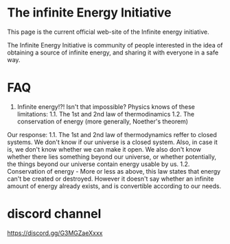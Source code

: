 # The infinite Energy Initiative

This page is the current official web-site of the Infinite energy initiative.

The Infinite Energy Initiative is community of people interested in the idea of obtaining a source of infinite energy, and sharing it with everyone in a safe way.

# FAQ
1. Infinite energy!?! Isn't that impossible?
Physics knows of these limitations:
1.1. The 1st and 2nd law of thermodinamics
1.2. The conservation of energy (more generally, Noether's theorem)

Our response:
1.1. The 1st and 2nd law of thermodynamics reffer to closed systems. We don't know if our universe is a closed system. Also, in case it is, we don't know whether we can make it open. We also don't know whether there lies something beyond our universe, or whether potentially, the things beyond our universe contain energy usable by us.
1.2. Conservation of energy - More or less as above, this law states that energy can't be created or destroyed. However it doesn't say whether an infinite amount of energy already exists, and is convertible according to our needs.

# discord channel
https://discord.gg/G3MGZaeXxxx
